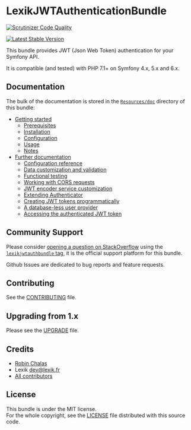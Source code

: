 LexikJWTAuthenticationBundle
============================

[![Scrutinizer Code Quality](https://scrutinizer-ci.com/g/lexik/LexikJWTAuthenticationBundle/badges/quality-score.png?b=master)](https://scrutinizer-ci.com/g/lexik/LexikJWTAuthenticationBundle/?branch=master)

[![Latest Stable Version](https://poser.pugx.org/lexik/jwt-authentication-bundle/v/stable.svg)](https://packagist.org/packages/lexik/jwt-authentication-bundle)

This bundle provides JWT (Json Web Token) authentication for your Symfony API.

It is compatible (and tested) with PHP 7.1+ on Symfony 4.x, 5.x and 6.x.

Documentation
-------------

The bulk of the documentation is stored in the [`Resources/doc`](Resources/doc/index.rst) directory of this bundle:

* [Getting started](Resources/doc/index.rst#getting-started)
  * [Prerequisites](Resources/doc/index.rst#prerequisites)
  * [Installation](Resources/doc/index.rst#installation)
  * [Configuration](Resources/doc/index.rst#configuration)
  * [Usage](Resources/doc/index.rst#usage)
  * [Notes](Resources/doc/index.rst#notes)
* [Further documentation](Resources/doc/index.rst#further-documentation)
  * [Configuration reference](Resources/doc/1-configuration-reference.rst)
  * [Data customization and validation](Resources/doc/2-data-customization.rst)
  * [Functional testing](Resources/doc/3-functional-testing.rst)
  * [Working with CORS requests](Resources/doc/4-cors-requests.rst)
  * [JWT encoder service customization](Resources/doc/5-encoder-service.rst)
  * [Extending Authenticator](Resources/doc/6-extending-jwt-authenticator.rst)
  * [Creating JWT tokens programmatically](Resources/doc/7-manual-token-creation.rst)
  * [A database-less user provider](Resources/doc/8-jwt-user-provider.rst)
  * [Accessing the authenticated JWT token](Resources/doc/9-access-authenticated-jwt-token.rst)

Community Support
-----------------

Please consider [opening a question on StackOverflow](http://stackoverflow.com/questions/ask) using the [`lexikjwtauthbundle` tag](http://stackoverflow.com/questions/tagged/lexikjwtauthbundle),  it is the official support platform for this bundle.
  
Github Issues are dedicated to bug reports and feature requests.

Contributing
------------

See the [CONTRIBUTING](CONTRIBUTING.rst) file.

Upgrading from 1.x
-------------------

Please see the [UPGRADE](UPGRADE-2.0.rst) file.

Credits
-------

* [Robin Chalas](https://github.com/chalasr)
* Lexik <dev@lexik.fr>
* [All contributors](https://github.com/lexik/LexikJWTAuthenticationBundle/graphs/contributors)

License
-------

This bundle is under the MIT license.  
For the whole copyright, see the [LICENSE](LICENSE) file distributed with this source code.
